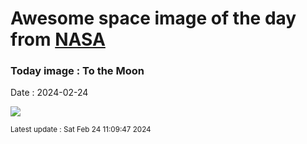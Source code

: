 
# Awesome space image of the day from [NASA](https://api.nasa.gov/)

### Today image : To the Moon
Date : 2024-02-24

![](https://apod.nasa.gov/apod/image/2402/im-moon-imageFeb23_1024.jpg)

<small>Latest update : Sat Feb 24 11:09:47 2024</small>
        